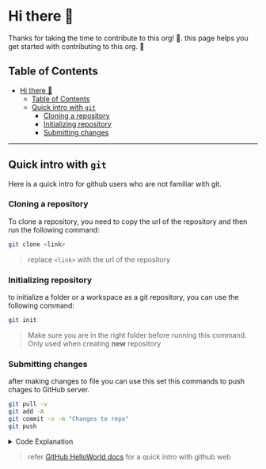 # Hi there 👋
Thanks for taking the time to contribute to this org! 🎉. this page helps you get started with contributing to this org. 🚀

## Table of Contents
- [Hi there 👋](#hi-there-)
  - [Table of Contents](#table-of-contents)
  - [Quick intro with `git`](#quick-intro-with-git)
    - [Cloning a repository](#cloning-a-repository)
    - [Initializing repository](#initializing-repository)
    - [Submitting changes](#submitting-changes)

<hr/>

## Quick intro with `git`
Here is a quick intro for github users who are not familiar with git.

### Cloning a repository
To clone a repository, you need to copy the url of the repository and then run the following command:
```bash
git clone <link>
```

> replace `<link>` with the url of the repository

### Initializing repository
to initialize a folder or a workspace as a git repository, you can use the following command:
```bash
git init
```

> Make sure you are in the right folder before running this command.
> Only used when creating **new** repository

### Submitting changes
after making changes to file you can use this set this commands to push chages to GitHub server.

```bash
git pull -v
git add -A
git commit -v -m "Changes to repo"
git push
```

<details>
    <summary> Code Explanation </summary>

Here is a quick explanation of above commands

```bash
git pull -v
```

this option will `pull` the latest changes from the server and merge them with your local changes.

and option `-v` is optional and it will show you the changes that are being pulled.

```bash
git add -A
```

`add` option will add all the changes to the staging area and option `-A` is set to add all the changes.

```bash
git commit -v -m "Changes to repo"
```

`commit` option will commit the changes to the local repository and option `-v` is optional and it will show you the changes that are being committed.

and option `-m` is used to add a message to the commit.

> messages are important to a commit cause it explains what changes are being made.

```bash
git push
```

`push` option will push the changes to the github server.

</details>

> refer [GitHub HelloWorld docs](https://docs.github.com/en/get-started/quickstart/hello-world) for a quick intro with github web


